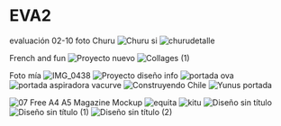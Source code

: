 # EVA2
evaluación 02-10
foto Churu
![Churu si](https://github.com/user-attachments/assets/22068238-5b69-4e81-99e0-0a053719b296)
![churudetalle](https://github.com/user-attachments/assets/1b8d9ea1-9f8a-4f4d-bfd8-f25ec6c1816e)

French and fun
![Proyecto nuevo](https://github.com/user-attachments/assets/6846097f-4a92-4d8a-8137-1a719f95dee2)
![Collages (1)](https://github.com/user-attachments/assets/7d1bba10-ca86-4149-be70-93d9c10c0ad6)

Foto mía
![IMG_0438](https://github.com/user-attachments/assets/f3485155-2b8a-48c6-8596-06164c373cf0)
![Proyecto diseño info](https://github.com/user-attachments/assets/d16cc938-6317-487e-ba61-7baacb4f370d)
![portada ova](https://github.com/user-attachments/assets/b0080fe0-69f0-4b7f-a314-0fa60c1dcfca)
![portada aspiradora vacurve](https://github.com/user-attachments/assets/43a6f094-3a13-4b53-aaa8-1699652c445b)
![Construyendo Chile](https://github.com/user-attachments/assets/3f37340a-7b98-4b4b-8a69-b2b890ce85a4)
![Yunus portada](https://github.com/user-attachments/assets/84110427-7ced-4072-b50d-ce1276715225)

![07 Free A4 A5 Magazine Mockup](https://github.com/user-attachments/assets/8117c73e-8309-4ce3-9c9a-aa5700edc9fd)
![equita](https://github.com/user-attachments/assets/db390c11-7747-4bcc-a957-49f0c9f4edb7)
![kitu](https://github.com/user-attachments/assets/8e472bcf-6c82-4453-b745-99dc49be525a)
![Diseño sin título](https://github.com/user-attachments/assets/ad28136e-2064-44aa-9cd6-a21b0202ce56)
![Diseño sin título (1)](https://github.com/user-attachments/assets/80b22cc6-f07c-4534-bb9d-6e6cd5e956fc)
![Diseño sin título (2)](https://github.com/user-attachments/assets/0abeb733-c8a2-436a-9c77-f9f82f4a08f1)


